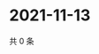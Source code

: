 # 2021-11-13

共 0 条

<!-- BEGIN WEIBO -->
<!-- 最后更新时间 Sat Nov 13 2021 21:16:10 GMT+0800 (China Standard Time) -->

<!-- END WEIBO -->
